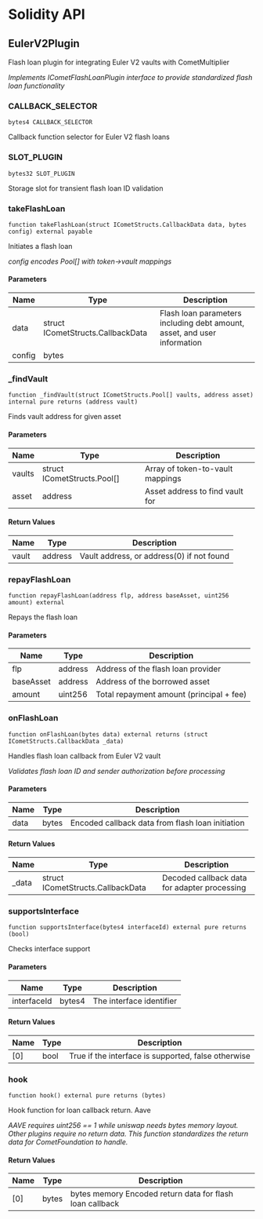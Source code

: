 # Solidity API

## EulerV2Plugin

Flash loan plugin for integrating Euler V2 vaults with CometMultiplier

_Implements ICometFlashLoanPlugin interface to provide standardized flash loan functionality_

### CALLBACK_SELECTOR

```solidity
bytes4 CALLBACK_SELECTOR
```

Callback function selector for Euler V2 flash loans

### SLOT_PLUGIN

```solidity
bytes32 SLOT_PLUGIN
```

Storage slot for transient flash loan ID validation

### takeFlashLoan

```solidity
function takeFlashLoan(struct ICometStructs.CallbackData data, bytes config) external payable
```

Initiates a flash loan

_config encodes Pool[] with token->vault mappings_

#### Parameters

| Name   | Type                              | Description                                                              |
| ------ | --------------------------------- | ------------------------------------------------------------------------ |
| data   | struct ICometStructs.CallbackData | Flash loan parameters including debt amount, asset, and user information |
| config | bytes                             |                                                                          |

### \_findVault

```solidity
function _findVault(struct ICometStructs.Pool[] vaults, address asset) internal pure returns (address vault)
```

Finds vault address for given asset

#### Parameters

| Name   | Type                        | Description                      |
| ------ | --------------------------- | -------------------------------- |
| vaults | struct ICometStructs.Pool[] | Array of token-to-vault mappings |
| asset  | address                     | Asset address to find vault for  |

#### Return Values

| Name  | Type    | Description                               |
| ----- | ------- | ----------------------------------------- |
| vault | address | Vault address, or address(0) if not found |

### repayFlashLoan

```solidity
function repayFlashLoan(address flp, address baseAsset, uint256 amount) external
```

Repays the flash loan

#### Parameters

| Name      | Type    | Description                              |
| --------- | ------- | ---------------------------------------- |
| flp       | address | Address of the flash loan provider       |
| baseAsset | address | Address of the borrowed asset            |
| amount    | uint256 | Total repayment amount (principal + fee) |

### onFlashLoan

```solidity
function onFlashLoan(bytes data) external returns (struct ICometStructs.CallbackData _data)
```

Handles flash loan callback from Euler V2 vault

_Validates flash loan ID and sender authorization before processing_

#### Parameters

| Name | Type  | Description                                      |
| ---- | ----- | ------------------------------------------------ |
| data | bytes | Encoded callback data from flash loan initiation |

#### Return Values

| Name   | Type                              | Description                                  |
| ------ | --------------------------------- | -------------------------------------------- |
| \_data | struct ICometStructs.CallbackData | Decoded callback data for adapter processing |

### supportsInterface

```solidity
function supportsInterface(bytes4 interfaceId) external pure returns (bool)
```

Checks interface support

#### Parameters

| Name        | Type   | Description              |
| ----------- | ------ | ------------------------ |
| interfaceId | bytes4 | The interface identifier |

#### Return Values

| Name | Type | Description                                         |
| ---- | ---- | --------------------------------------------------- |
| [0]  | bool | True if the interface is supported, false otherwise |

### hook

```solidity
function hook() external pure returns (bytes)
```

Hook function for loan callback return. Aave

_AAVE requires uint256 == 1 while uniswap needs bytes memory layout. Other plugins require no return data.
This function standardizes the return data for CometFoundation to handle._

#### Return Values

| Name | Type  | Description                                              |
| ---- | ----- | -------------------------------------------------------- |
| [0]  | bytes | bytes memory Encoded return data for flash loan callback |
